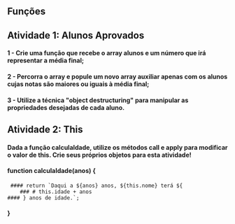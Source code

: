 

## Funções


## Atividade 1: Alunos Aprovados
#### 1 - Crie uma função que recebe o array alunos e um número que irá representar a média final;
#### 2 - Percorra o array e popule um novo array auxiliar apenas com os alunos cujas notas são maiores ou iguais à média final;
#### 3 - Utilize a técnica "object destructuring" para manipular as propriedades desejadas de cada aluno.


## Atividade 2: This
#### Dada a função calculaIdade, utilize os métodos call e apply para modificar o valor de this. Crie seus próprios objetos para esta atividade!

 #### function calculaIdade(anos) {
	 #### return `Daqui a ${anos} anos, ${this.nome} terá ${
		### # this.idade + anos
	#### } anos de idade.`;
 #### }
